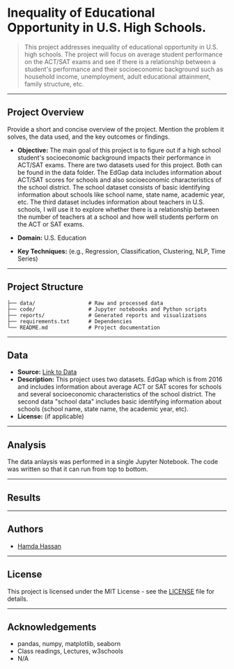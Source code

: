 # Inequality of Educational Opportunity in U.S. High Schools.

> This project addresses inequality of educational opportunity in U.S. high schools. The project will focus on average student performance on the ACT/SAT exams and see if there is a relationship between a student's performance and their socioeconomic background such as household income, unemployment, adult educational attainment, family structure, etc.

---

## Project Overview

Provide a short and concise overview of the project. Mention the problem it solves, the data used, and the key outcomes or findings.

- **Objective:** The main goal of this project is to figure out if a high school student's socioeconomic background impacts their performance in ACT/SAT exams. There are two datasets used for this project. Both can be found in the data folder. The EdGap data includes information about ACT/SAT scores for schools and also socioeconomic characteristics of the school district. The school dataset consists of basic identifying information about schools like school name, state name, academic year, etc. The third dataset includes information about teachers in U.S. schools, I will use it to explore whether there is a relationship between the number of teachers at a school and how well students perform on the ACT or SAT exams.
  
- **Domain:** U.S. Education
- **Key Techniques:** (e.g., Regression, Classification, Clustering, NLP, Time Series)

---

## Project Structure

```
├── data/                 # Raw and processed data
├── code/                 # Jupyter notebooks and Python scripts
├── reports/              # Generated reports and visualizations
├── requirements.txt      # Dependencies
└── README.md             # Project documentation
```

---

## Data

- **Source:** [Link to Data](https://github.com/hamdahass/DATA5100/tree/main/education/data)
- **Description:** This project uses two datasets. EdGap which is from 2016 and includes information about average ACT or SAT scores for schools and several socioeconomic characteristics of the school district.  The second data "school data" includes basic identifying information about schools (school name, state name, the academic year, etc).
- **License:** (if applicable)

---

## Analysis

The data anlaysis was performed in a single Jupyter Notebook. The code was written so that it can run from top to bottom.

---

## Results



---

## Authors

- [Hamda Hassan](https://github.com/hamdahass)

---

## License

This project is licensed under the MIT License - see the [LICENSE](LICENSE) file for details.

---

## Acknowledgements

- pandas, numpy, matplotlib, seaborn
- Class readings, Lectures, w3schools
- N/A
